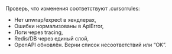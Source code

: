 Проверь, что изменения соответствуют .cursorrules:
- Нет unwrap/expect в хендлерах,
- Ошибки нормализованы в ApiError,
- Логи через tracing,
- Redis/DB через единый слой,
- OpenAPI обновлён.
Верни список несоответствий или “OK”.
